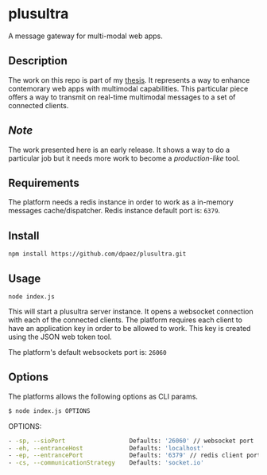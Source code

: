 plusultra
=========

A message gateway for multi-modal web apps.

## Description
The work on this repo is part of my [thesis](https://github.com/dpaez/plusultra_thesis). It represents a way to enhance contemorary web apps with multimodal capabilities. 
This particular piece offers a way to transmit on real-time multimodal messages to a set of connected clients.

## *Note*
The work presented here is an early release. It shows a way to do a particular job but it needs more work to become a _production-like_ tool. 

## Requirements

The platform needs a redis instance in order to work as a in-memory messages cache/dispatcher. Redis instance default port is: ```6379```.

## Install

```
npm install https://github.com/dpaez/plusultra.git
```

## Usage

```
node index.js
```

This will start a plusultra server instance. It opens a websocket connection with each of the connected clients. The platform requires each client to have an application key in order to be allowed to work. This key is created using the JSON web token tool.

The platform's default websockets port is: ```26060```

## Options

The platforms allows the following options as CLI params.

```bash
$ node index.js OPTIONS
```

OPTIONS:

```bash
- -sp, --sioPort                  Defaults: '26060' // websocket port
- -eh, --entranceHost             Defaults: 'localhost'
- -ep, --entrancePort             Defaults: '6379' // redis client port
- -cs, --communicationStrategy    Defaults: 'socket.io'
```



